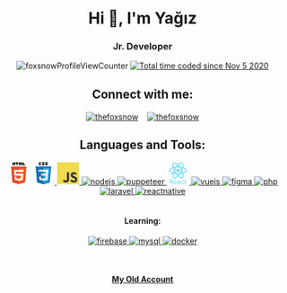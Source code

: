 <h1  align="center">Hi 👋, I'm Yağız</h1>
<h3 align="center">Jr. Developer</h3>

<p align="center"> 
  <img src="https://komarev.com/ghpvc/?username=foxsnow38&label=Profile%20views&color=80ceff&style=flat-square" alt="foxsnowProfileViewCounter" /> 
  <a href="https://wakatime.com/@80c1265b-b9f3-4878-8403-3f1ba54e1fd1"><img src="https://wakatime.com/badge/user/5f971379-ccd6-465f-a0e1-6dfd0ade5512.svg?style=flat-square" alt="Total time coded since Nov 5 2020" /></a>
</p>
<div align="center">


<h2 align="center">Connect with me:</h2>
<p align="center">
<a href="https://www.linkedin.com/in/mehmet-ya%C4%9F%C4%B1z-maktav-692642196/" target="blank"><img align="center" src="https://www.vectorlogo.zone/logos/linkedin/linkedin-icon.svg" alt="thefoxsnow" height="40" width="40" /></a>  
&nbsp;&nbsp;&nbsp;<a href="https://medium.com/@thefoxsnow" target="blank"><img align="center" src="https://www.vectorlogo.zone/logos/medium/medium-tile.svg" alt="thefoxsnow" height="45" width="45" /></a>
<br>

</p>
<h2 align="center">Languages and Tools:</h2>
<p align="center"><a href="https://www.w3.org/html/" target="_blank"> <img
            src="https://raw.githubusercontent.com/devicons/devicon/master/icons/html5/html5-original-wordmark.svg"
            alt="html5" width="40" height="40" /></a> <a href="https://www.w3schools.com/css/" target="_blank"><img
            src="https://raw.githubusercontent.com/devicons/devicon/master/icons/css3/css3-original-wordmark.svg"
            alt="css3" width="40" height="40" /></a><a href="https://developer.mozilla.org/en-US/docs/Web/JavaScript" target="_blank"> <img
            src="https://raw.githubusercontent.com/devicons/devicon/master/icons/javascript/javascript-original.svg"
            alt="javascript" width="40" height="40" /> </a><a href="https://nodejs.org" target="_blank"> <img
            src="https://www.vectorlogo.zone/logos/nodejs/nodejs-icon.svg"
            alt="nodejs" width="40" height="40" /> </a><a  href="https://github.com/puppeteer/puppeteer" target="_blank"> <img
            src="https://www.vectorlogo.zone/logos/pptrdev/pptrdev-official.svg" alt="puppeteer" width="40"
            height="40" /> </a><a href="https://reactjs.org/" target="_blank"> <img
            src="https://raw.githubusercontent.com/devicons/devicon/master/icons/react/react-original-wordmark.svg"
            alt="react" width="40" height="40" /> </a>
             <a href="https://www.typescriptlang.org/" target="_blank"> <img src="https://www.vectorlogo.zone/logos/typescriptlang/typescriptlang-icon.svg" alt="vuejs" width="40" height="40"/> </a> <a href="https://www.figma.com/" target="_blank"> <img
            src="https://www.vectorlogo.zone/logos/figma/figma-icon.svg" alt="figma" width="40" height="40" /> </a>
          <a href="https://www.php.net/" target="_blank"> <img
            src="https://www.vectorlogo.zone/logos/php/php-horizontal.svg"
            alt="php" width="40" height="40" /> </a>
     <a href="https://laravel.com/" target="_blank"> <img
            src="https://upload.vectorlogo.zone/logos/laravel/images/fd9bffa7-873e-4946-92bc-815ed69faeec.svg"
            alt="laravel" width="40" height="40" /> </a>
     <a href="https://reactnative.dev/" target="_blank"> <img
            src="https://upload.vectorlogo.zone/logos/reactnativedev/images/199b2976-954e-4e42-8d79-12a784e2cdf9.svg"
            alt="reactnative" width="55" height="55" /> </a>
             <br/>
              <br/>
            <h4>Learning:</h4>
            <a href="https://firebase.google.com/" target="_blank"> <img
            src="https://www.vectorlogo.zone/logos/firebase/firebase-icon.svg"
            alt="firebase" width="40" height="40" /> </a><a href="https://www.mysql.com/" target="_blank"> <img
            src="https://www.vectorlogo.zone/logos/mysql/mysql-icon.svg"
            alt="mysql" width="40" height="40" /> </a>
             <a href="https://www.docker.com/" target="_blank"> <img
            src="https://www.vectorlogo.zone/logos/docker/docker-tile.svg"
            alt="docker" width="40" height="40" /> </a>
            
           
   
          
</p>
<br/>
<h4  align="center"><a href="https://github.com/foxsnow38">My Old Account</a></h4>

